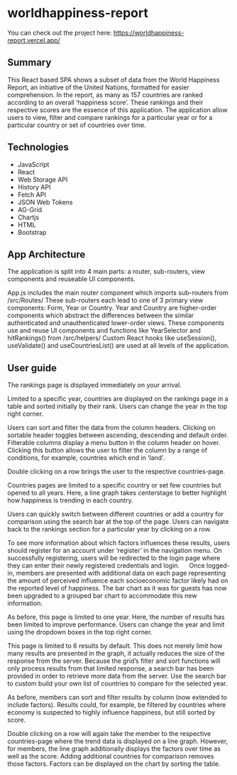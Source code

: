 # worldhappiness-report

You can check out the project here: 
https://worldhappiness-report.vercel.app/


## Summary
This React based SPA shows a subset of data from the World Happiness Report, an initiative of the United Nations, formatted for easier comprehension. In the report, as many as 157 countries are ranked according to an overall ‘happiness score’. These rankings and their respective scores are the essence of this application. 
The application allow users to view, filter and compare rankings for a particular year or for a particular country or set of countries over time.

## Technologies
* JavaScript
* React
* Web Storage API
* History API
* Fetch API
* JSON Web Tokens
* AG-Grid
* Chartjs
* HTML
* Bootstrap

## App Architecture 
The application is split into 4 main parts: a router, sub-routers, view components and reuseable UI components.

App.js includes the main router component which imports sub-routers from /src/Routes/
These sub-routers each lead to one of 3 primary view components: Form, Year or Country. 
Year and Country are higher-order components which abstract the differences between the similar authenticated and unauthenticated lower-order views.
These components use and reuse UI components and functions like YearSelector and hitRankings() from /src/helpers/
Custom React hooks like useSession(), useValidate() and useCountriesList() are used at all levels of the application.

## User guide  
The rankings page is displayed immediately on your arrival.

Limited to a specific year, countries are displayed on the rankings page in a table and sorted initially by their rank. Users can change the year in the top right corner.
 
Users can sort and filter the data from the column headers. Clicking on sortable header toggles between ascending, descending and default order. Filterable columns display a menu button in the column header on hover. Clicking this button allows the user to filter the column by a range of conditions, for example, countries which end in ‘land’. 

Double clicking on a row brings the user to the respective countries-page.

Countries pages are limited to a specific country or set few countries but opened to all years. Here, a line graph takes centerstage to better highlight how happiness is trending in each country.

Users can quickly switch between different countries or add a country for comparison using the search bar at the top of the page. Users can navigate back to the rankings section for a particular year by clicking on a row.

To see more information about which factors influences these results, users should register for an account under ‘register’ in the navigation menu. 
On successfully registering, users will be redirected to the login page where they can enter their newly registered credentials and login.
 
Once logged-in, members are presented with additional data on each page representing the amount of perceived influence each socioeconomic factor likely had on the reported level of happiness. The bar chart as it was for guests has now been upgraded to a grouped bar chart to accommodate this new information.

As before, this page is limited to one year. Here, the number of results has been limited to improve performance. Users can change the year and limit using the dropdown boxes in the top right corner.

This page is limited to 6 results by default. This does not merely limit how many results are presented in the graph, it actually reduces the size of the response from the server. Because the grid’s filter and sort functions will only process results from that limited response, a search bar has been provided in order to retrieve more data from the server. Use the search bar to custom build your own list of countries to compare for the selected year.
 
As before, members can sort and filter results by column (now extended to include factors). Results could, for example, be filtered by countries where economy is suspected to highly influence happiness, but still sorted by score. 

Double clicking on a row will again take the member to the respective countries-page where the trend data is displayed on a line graph. However, for members, the line graph additionally displays the factors over time as well as the score. Adding additional countries for comparison removes those factors. Factors can be displayed on the chart by sorting the table.
